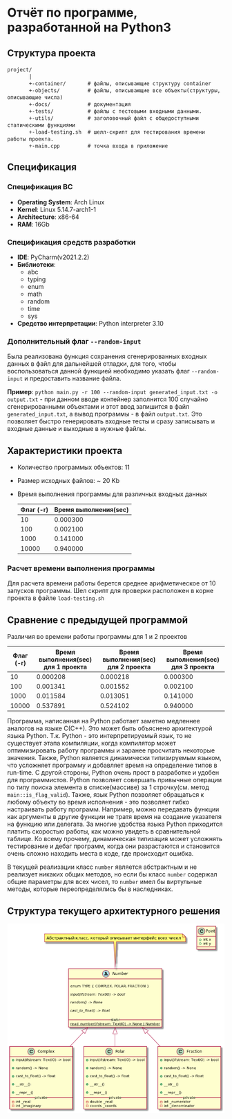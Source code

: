 # Отчёт по программе, разработанной на Python3
## Структура проекта
```
project/
       |
       +-container/       # файлы, описывающие структуру container
       +-objects/         # файлы, описывающие все объекты(структуры, описывающие числа)
       +-docs/            # документация
       +-tests/           # файлы с тестовыми входными данными.
       +-utils/           # заголовочный файл с общедоступными статическими функциями
       +-load-testing.sh  # шелл-скрипт для тестирования времени работы проекта.
       +-main.cpp         # точка входа в приложение
```

## Спецификация

### Спецификация ВС
- **Operating System**: Arch Linux
- **Kernel**: Linux 5.14.7-arch1-1
- **Architecture**: x86-64
- **RAM**: 16Gb

### Спецификация средств разработки
- **IDE**: PyCharm(v2021.2.2)
- **Библиотеки**:
    - abc
    - typing
    - enum
    - math
    - random
    - time
    - sys
- **Средство интерпретации**: Python interpreter 3.10

### Дополнительный флаг `--random-input`
Была реализована функция сохранения сгенерированных входных данных в файл для дальнейшей отладки, для того, чтобы воспользоваться данной функцией необходимо указать флаг `--random-input` и предоставить название файла.

**Пример**: `python main.py -r 100 --random-input generated_input.txt -o output.txt` - при данном вводе контейнер заполнится 100 случайно сгенерированными объектами и этот ввод запишится в файл `generated_input.txt`, а вывод программы - в файл `output.txt`.
Это позволяет быстро генерировать входные тесты и сразу записывать и входные данные и выходные в нужные файлы.

## Характеристики проекта
- Количество программых объектов: 11
- Размер исходных файлов: ~ 20 Kb
- Время выполнения программы для различных входных данных

  Флаг (-r) | Время выполнения(sec)
  ------------ | -------------
  10 | 0.000300
  100 | 0.002100
  1000 | 0.141000
  10000 | 0.940000

### Расчет времени выполнения программы
Для расчета времени работы берется среднее арифметическое от 10 запусков программы. Шел скрипт для проверки расположен в корне проекта в файле `load-testing.sh`

## Сравнение с предыдущей программой
Различия во времени работы программы для 1 и 2 проектов

Флаг (-r) | Время выполнения(sec) для 1 проекта | Время выполнения(sec) для 2 проекта | Время выполнения(sec) для 3 проекта
--------- | -------- | ------- | ------- |
10    | 0.000208 | 0.000218 | 0.000300
100   | 0.001341 | 0.001552 | 0.002100
1000  | 0.011584 | 0.013051 | 0.141000
10000 | 0.537891 | 0.524102 | 0.940000

Программа, написанная на Python работает заметно медленнее аналогов на языке C(C++). Это может быть объяснено архитектурой языка Python. Т.к. Python - это интерпретируемый язык, то не существует этапа компиляции, когда компилятор может оптимизировать работу программы и заранее просчитать некоторые значения.
Также, Python является динамически типизируемым языком, что усложняет программу и добавляет время на определение типов в run-time.
С другой стороны, Python очень прост в разработке и удобен для программистов. Python позволяет совершать привычные операции по типу поиска элемента в списке(массиве) за 1 строчку(см. метод `main::is_flag_valid`). Также, язык Python позволяет обращаться к любому объекту во время исполнения - это позволяет гибко настраивать работу программ.
Например, можно передавать функции как аргументы в другие функции не тратя время на создание указателя на функцию или делегата.
За многие удобства языка Python приходится платить скоростью работы, как можно увидеть в сравнительной таблице. Ко всему прочему, динамическая типизация может усложнять тестирование и дебаг программ, когда они разрастаются и становится очень сложно находить места в коде, где происходит ошибка.

В текущей реализации класс `number` является абстрактным и не реализует никаких общих методов, но если бы класс `number` содержал общие параметры для всех чисел, то `number` имел бы виртульные методы, которые переопределялись бы в наследниках.

## Структура текущего архитектурного решения
![Architecture image](https://github.com/brem-hub/project-3/blob/main/docs/images/architecture.png?raw=true)